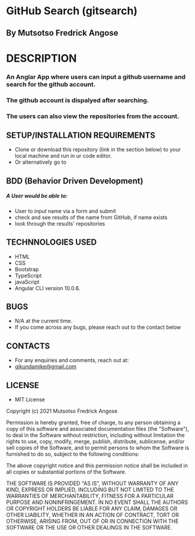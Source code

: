 # GitHub Search (gitsearch)

## By Mutsotso Fredrick Angose

# DESCRIPTION

### An Anglar App where users can input a github username and search for the github account.
### The github account is dispalyed after searching. 
### The users can also view the repositories from the account.

## SETUP/INSTALLATION REQUIREMENTS

* Clone or download this repository (link in the section below) to your local machine and run in ur code editor.
* Or alternatively go to 

## BDD (Behavior Driven Development)
##### A User would be able to:
* User to input name via a form and submit
* check and see results of the name from GitHub, if name exists
* look through the results' repositories


## TECHNNOLOGIES USED
* HTML
* CSS
* Bootstrap
* TypeScript
* javaScript
* Angular CLI version 10.0.6.

## BUGS

* N/A at the current time.
* If you come across any bugs, please reach out to the contact below

## CONTACTS

* For any enquiries and comments, reach out at: 
* gikundamike@gmail.com

## LICENSE

* MIT License

Copyright (c) 2021 Mutsotso Fredrick Angose

Permission is hereby granted, free of charge, to any person obtaining a copy
of this software and associated documentation files (the "Software"), to deal
in the Software without restriction, including without limitation the rights
to use, copy, modify, merge, publish, distribute, sublicense, and/or sell
copies of the Software, and to permit persons to whom the Software is
furnished to do so, subject to the following conditions:

The above copyright notice and this permission notice shall be included in all
copies or substantial portions of the Software.

THE SOFTWARE IS PROVIDED "AS IS", WITHOUT WARRANTY OF ANY KIND, EXPRESS OR
IMPLIED, INCLUDING BUT NOT LIMITED TO THE WARRANTIES OF MERCHANTABILITY,
FITNESS FOR A PARTICULAR PURPOSE AND NONINFRINGEMENT. IN NO EVENT SHALL THE
AUTHORS OR COPYRIGHT HOLDERS BE LIABLE FOR ANY CLAIM, DAMAGES OR OTHER
LIABILITY, WHETHER IN AN ACTION OF CONTRACT, TORT OR OTHERWISE, ARISING FROM,
OUT OF OR IN CONNECTION WITH THE SOFTWARE OR THE USE OR OTHER DEALINGS IN THE
SOFTWARE.